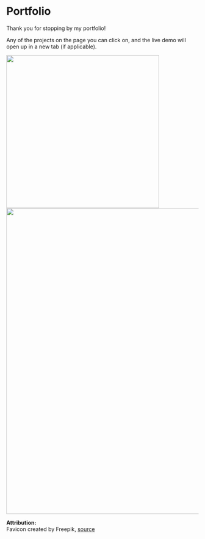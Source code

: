 # Portfolio

Thank you for stopping by my portfolio!  

Any of the projects on the page you can click on, and the live demo will open up in a new tab (if applicable).  


<p float="left">
<img src="https://media.giphy.com/media/XSy1xJRqjbU9CL1rkC/giphy.gif" width="400" height="auto" />
<img src="https://media.giphy.com/media/9QK1OONcU9YThXASJp/giphy.gif" width="800" height="auto" />
</p>

**Attribution:**  
Favicon created by Freepik, [source](https://www.flaticon.com/free-icons/code)